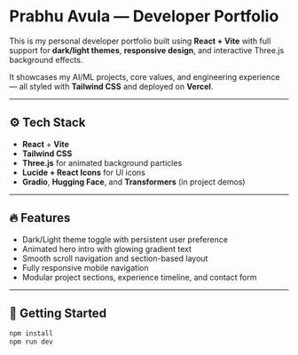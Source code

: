 # Prabhu Avula — Developer Portfolio

This is my personal developer portfolio built using **React + Vite** with full support for **dark/light themes**, **responsive design**, and interactive Three.js background effects.

It showcases my AI/ML projects, core values, and engineering experience — all styled with **Tailwind CSS** and deployed on **Vercel**.

---

## ⚙️ Tech Stack

- **React** + **Vite**
- **Tailwind CSS**
- **Three.js** for animated background particles
- **Lucide + React Icons** for UI icons
- **Gradio**, **Hugging Face**, and **Transformers** (in project demos)

---

## 🔥 Features

- Dark/Light theme toggle with persistent user preference
- Animated hero intro with glowing gradient text
- Smooth scroll navigation and section-based layout
- Fully responsive mobile navigation
- Modular project sections, experience timeline, and contact form

---

## 🚀 Getting Started

```bash
npm install
npm run dev

